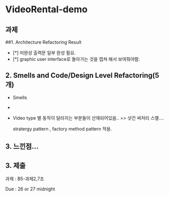 # VideoRental-demo
## 과제

##1. Architecture Refactoring Result
- [*] 미완성 출력문 일부 완성 필요.
- [*] graphic user interface로 돌아가는 것을 캡쳐 해서 보여줘야함.



## 2. Smells and Code/Design Level Refactoring(5개)
- Smells 
- 
- Video type 별 동작이 달라지는 부분들이 산재되어있음.. => 샷건 써저리 스맬....

   stratergy pattern , factory method pattern 적용.



## 3. 느낀점...



## 3. 제출
과제 : B5-과제2,7조

Due : 26 or 27 midnight
